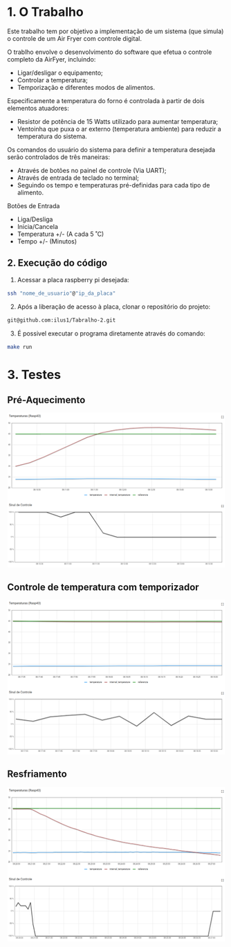 # 1. O Trabalho

Este trabalho tem por objetivo a implementação de um sistema (que simula) o controle de um Air Fryer com controle digital.

O trablho envolve o desenvolvimento do software que efetua o controle completo da AirFyer, incluindo:
* Ligar/desligar o equipamento;
* Controlar a temperatura;
* Temporização e diferentes modos de alimentos.

Especificamente a temperatura do forno é controlada à partir de dois elementos atuadores:

* Resistor de potência de 15 Watts utilizado para aumentar temperatura;
* Ventoinha que puxa o ar externo (temperatura ambiente) para reduzir a temperatura do sistema.

Os comandos do usuário do sistema para definir a temperatura desejada serão controlados de três maneiras:

* Através de botões no painel de controle (Via UART);
* Através de entrada de teclado no terminal;
* Seguindo os tempo e temperaturas pré-definidas para cada tipo de alimento.

Botões de Entrada

* Liga/Desliga  
* Inicia/Cancela  
* Temperatura +/- (A cada 5 ˚C)  
* Tempo +/- (Minutos)



## 2. Execução do código

1) Acessar a placa raspberry pi desejada:

```sh 
ssh "nome_de_usuario"@"ip_da_placa"
```

2) Após a liberação de acesso à placa, clonar o repositório do projeto:

```sh 
git@github.com:ilus1/Tabralho-2.git
```

3) É possivel executar o programa diretamente através do comando:

```sh 
make run
```


# 3. Testes

## Pré-Aquecimento
![Pré-Aquecimento](/imgs/Pre-Aquecimento.png)

## Controle de temperatura com temporizador
![Funcionamento](/imgs/Funcionamento.png)

## Resfriamento
![Resfriamento](/imgs/Resfriamento.png)
